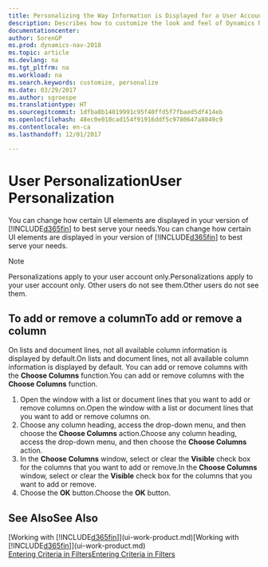 ```yaml
---
title: Personalizing the Way Information is Displayed for a User Account
description: Describes how to customize the look and feel of Dynamics NAV for your user account.
documentationcenter: 
author: SorenGP
ms.prod: dynamics-nav-2018
ms.topic: article
ms.devlang: na
ms.tgt_pltfrm: na
ms.workload: na
ms.search.keywords: customize, personalize
ms.date: 03/29/2017
ms.author: sgroespe
ms.translationtype: HT
ms.sourcegitcommit: 1dfba8b14019991c95f40ffd5f7fbaed5df414eb
ms.openlocfilehash: 48ec0e010cad154f91916ddf5c9780647a8049c9
ms.contentlocale: en-ca
ms.lasthandoff: 12/01/2017

---
```

# <a name="user-personalization"></a><span data-ttu-id="7fc2f-103">User Personalization</span><span class="sxs-lookup"><span data-stu-id="7fc2f-103">User Personalization</span></span>
<span data-ttu-id="7fc2f-104">You can change how certain UI elements are displayed in your version of [!INCLUDE[d365fin](includes/d365fin_md.md)] to best serve your needs.</span><span class="sxs-lookup"><span data-stu-id="7fc2f-104">You can change how certain UI elements are displayed in your version of [!INCLUDE[d365fin](includes/d365fin_md.md)] to best serve your needs.</span></span>

> [!NOTE]  
>   <span data-ttu-id="7fc2f-105">Personalizations apply to your user account only.</span><span class="sxs-lookup"><span data-stu-id="7fc2f-105">Personalizations apply to your user account only.</span></span> <span data-ttu-id="7fc2f-106">Other users do not see them.</span><span class="sxs-lookup"><span data-stu-id="7fc2f-106">Other users do not see them.</span></span>

## <a name="to-add-or-remove-a-column"></a><span data-ttu-id="7fc2f-107">To add or remove a column</span><span class="sxs-lookup"><span data-stu-id="7fc2f-107">To add or remove a column</span></span>
<span data-ttu-id="7fc2f-108">On lists and document lines, not all available column information is displayed by default.</span><span class="sxs-lookup"><span data-stu-id="7fc2f-108">On lists and document lines, not all available column information is displayed by default.</span></span> <span data-ttu-id="7fc2f-109">You can add or remove columns with the **Choose Columns** function.</span><span class="sxs-lookup"><span data-stu-id="7fc2f-109">You can add or remove columns with the **Choose Columns** function.</span></span>

1. <span data-ttu-id="7fc2f-110">Open the window with a list or document lines that you want to add or remove columns on.</span><span class="sxs-lookup"><span data-stu-id="7fc2f-110">Open the window with a list or document lines that you want to add or remove columns on.</span></span>
2. <span data-ttu-id="7fc2f-111">Choose any column heading, access the drop-down menu, and then choose the **Choose Columns** action.</span><span class="sxs-lookup"><span data-stu-id="7fc2f-111">Choose any column heading, access the drop-down menu, and then choose the **Choose Columns** action.</span></span>
3. <span data-ttu-id="7fc2f-112">In the **Choose Columns** window, select or clear the **Visible** check box for the columns that you want to add or remove.</span><span class="sxs-lookup"><span data-stu-id="7fc2f-112">In the **Choose Columns** window, select or clear the **Visible** check box for the columns that you want to add or remove.</span></span>
4. <span data-ttu-id="7fc2f-113">Choose the **OK** button.</span><span class="sxs-lookup"><span data-stu-id="7fc2f-113">Choose the **OK** button.</span></span>

## <a name="see-also"></a><span data-ttu-id="7fc2f-114">See Also</span><span class="sxs-lookup"><span data-stu-id="7fc2f-114">See Also</span></span>
<span data-ttu-id="7fc2f-115">[Working with [!INCLUDE[d365fin](includes/d365fin_md.md)]](ui-work-product.md)</span><span class="sxs-lookup"><span data-stu-id="7fc2f-115">[Working with [!INCLUDE[d365fin](includes/d365fin_md.md)]](ui-work-product.md)</span></span>  
[<span data-ttu-id="7fc2f-116">Entering Criteria in Filters</span><span class="sxs-lookup"><span data-stu-id="7fc2f-116">Entering Criteria in Filters</span></span>](ui-enter-criteria-filters.md)


